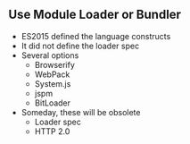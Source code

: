 ## Use Module Loader or Bundler
- ES2015 defined the language constructs <!-- .element: class="fragment" -->
- It did not define the loader spec <!-- .element: class="fragment" -->
- Several options <!-- .element: class="fragment" -->
    + Browserify
    + WebPack
    + System.js
    + jspm
    + BitLoader
- Someday, these will be obsolete <!-- .element: class="fragment" -->
    + Loader spec
    + HTTP 2.0
